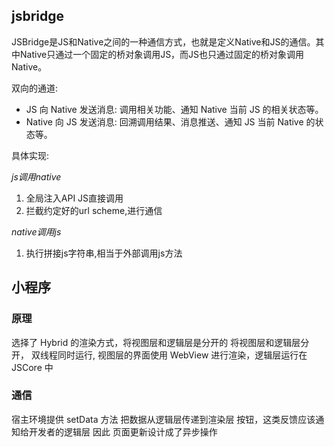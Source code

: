 


## jsbridge

JSBridge是JS和Native之间的一种通信方式，也就是定义Native和JS的通信。其中Native只通过一个固定的桥对象调用JS，而JS也只通过固定的桥对象调用Native。

双向的通道:
- JS 向 Native 发送消息: 调用相关功能、通知 Native 当前 JS 的相关状态等。
- Native 向 JS 发送消息: 回溯调用结果、消息推送、通知 JS 当前 Native 的状态等。

具体实现:

*js调用native*
1. 全局注入API JS直接调用
2. 拦截约定好的url scheme,进行通信 

*native调用js*
1. 执行拼接js字符串,相当于外部调用js方法 


## 小程序


### 原理

选择了 Hybrid 的渲染方式，将视图层和逻辑层是分开的 将视图层和逻辑层分开， 双线程同时运行, 
视图层的界面使用 WebView 进行渲染，逻辑层运行在 JSCore 中


### 通信

宿主环境提供 setData 方法 把数据从逻辑层传递到渲染层
按钮，这类反馈应该通知给开发者的逻辑层 
因此 页面更新设计成了异步操作


























